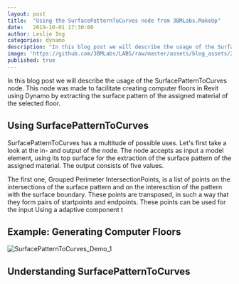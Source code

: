 ```yaml
---
layout: post
title:  "Using the SurfacePatternToCurves node from 3BMLabs.MakeUp"
date:   2019-10-01 17:30:00
author: Leslie Ing
categories: dynamo
description: "In this blog post we will describe the usage of the SurfacePatternToCurves node"
image: 'https://github.com/3BMLabs/LABS/raw/master/assets/blog_assets/2019-10-01/SurfacePatternToCurves_Demo_1.gif' 
published: true
---
```


In this blog post we will describe the usage of the SurfacePatternToCurves node. This node was made to facilitate creating computer floors in Revit using Dynamo by extracting the surface pattern of the assigned material of the selected floor.

## Using SurfacePatternToCurves

SurfacePatternToCurves has a multitude of possible uses. Let's first take a look at the in- and output of the node. The node accepts as input a model element, using its top surface for the extraction of the surface pattern of the assigned material. The output consists of five values. 

The first one, Grouped Perimeter IntersectionPoints, is a list of points on the intersections of the surface pattern and on the interesction of the pattern with the surface boundary. These points are transposed, in such a way that they form pairs of startpoints and endpoints. These points can be used for the input Using a adaptive component t

## Example: Generating Computer Floors

![SurfacePatternToCurves_Demo_1](https://github.com/3BMLabs/LABS/raw/master/assets/blog_assets/2019-10-01/SurfacePatternToCurves_Demo_1.gif)

## Understanding SurfacePatternToCurves


